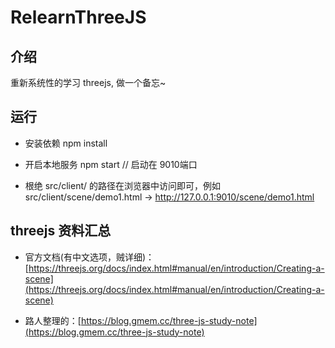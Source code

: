 # RelearnThreeJS

## 介绍

重新系统性的学习 threejs, 做一个备忘~

## 运行

- 安装依赖
    npm install
    
- 开启本地服务
    npm start  // 启动在 9010端口
    
- 根绝 src/client/ 的路径在浏览器中访问即可，例如 src/client/scene/demo1.html  -> http://127.0.0.1:9010/scene/demo1.html



## threejs 资料汇总

- 官方文档(有中文选项，贼详细)：[https://threejs.org/docs/index.html#manual/en/introduction/Creating-a-scene](https://threejs.org/docs/index.html#manual/en/introduction/Creating-a-scene)

- 路人整理的：[https://blog.gmem.cc/three-js-study-note](https://blog.gmem.cc/three-js-study-note)

